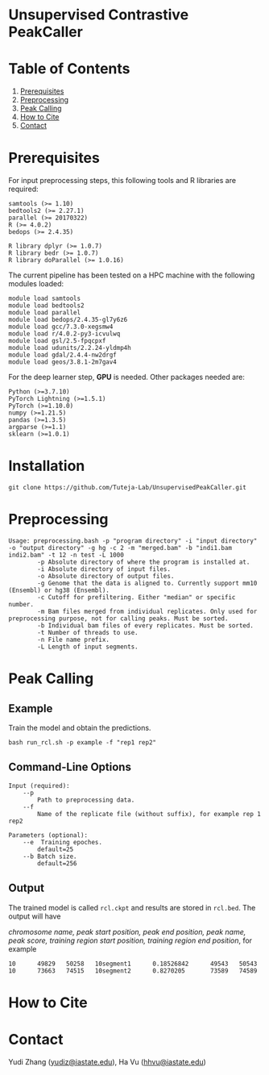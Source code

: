 # Unsupervised Contrastive PeakCaller

# Table of Contents
1. [Prerequisites](#prerequisites)
1. [Preprocessing](#preprocessing)
1. [Peak Calling](#peakcalling)
1. [How to Cite](#cite)
1. [Contact](#contact)

# Prerequisites <a name = "prerequisites" />
For input preprocessing steps, this following tools and R libraries are required:
```
samtools (>= 1.10)
bedtools2 (>= 2.27.1)
parallel (>= 20170322)
R (>= 4.0.2)
bedops (>= 2.4.35)

R library dplyr (>= 1.0.7)
R library bedr (>= 1.0.7)
R library doParallel (>= 1.0.16)

```
The current pipeline has been tested on a HPC machine with the following modules loaded:
```
module load samtools
module load bedtools2
module load parallel
module load bedops/2.4.35-gl7y6z6
module load gcc/7.3.0-xegsmw4
module load r/4.0.2-py3-icvulwq
module load gsl/2.5-fpqcpxf
module load udunits/2.2.24-yldmp4h
module load gdal/2.4.4-nw2drgf
module load geos/3.8.1-2m7gav4
```

For the deep learner step, **GPU** is needed. Other packages needed are:
```
Python (>=3.7.10)
PyTorch Lightning (>=1.5.1)
PyTorch (>=1.10.0)
numpy (>=1.21.5)
pandas (>=1.3.5)
argparse (>=1.1)
sklearn (>=1.0.1)
```

# Installation
```
git clone https://github.com/Tuteja-Lab/UnsupervisedPeakCaller.git
```

# Preprocessing <a name = "preprocessing" />
```
Usage: preprocessing.bash -p "program directory" -i "input directory" -o "output directory" -g hg -c 2 -m "merged.bam" -b "indi1.bam indi2.bam" -t 12 -n test -L 1000
        -p Absolute directory of where the program is installed at.
        -i Absolute directory of input files.
        -o Absolute directory of output files.
        -g Genome that the data is aligned to. Currently support mm10 (Ensembl) or hg38 (Ensembl).
        -c Cutoff for prefiltering. Either "median" or specific number.
        -m Bam files merged from individual replicates. Only used for preprocessing purpose, not for calling peaks. Must be sorted.
        -b Individual bam files of every replicates. Must be sorted.
        -t Number of threads to use.
        -n File name prefix.
        -L Length of input segments.
```

# Peak Calling <a name = "peakcalling" />

## Example

Train the model and obtain the predictions.

```
bash run_rcl.sh -p example -f "rep1 rep2"
```

## Command-Line Options

```
Input (required):
    --p 
        Path to preprocessing data.
    --f
        Name of the replicate file (without suffix), for example rep 1 rep2

Parameters (optional):
    --e  Training epoches.
        default=25
    --b Batch size.
        default=256
```

## Output

The trained model is called `rcl.ckpt` and results are stored in `rcl.bed`. The output will have 

*chromosome name, peak start position, peak end position, peak name, peak score, training region start position, training region end position*, for example
```
10      49829   50258   10segment1      0.18526842      49543   50543
10      73663   74515   10segment2      0.8270205       73589   74589
```

# How to Cite <a name = "cite" />

# Contact <a name = "contact" />

Yudi Zhang (yudiz@iastate.edu), Ha Vu (hhvu@iastate.edu)

